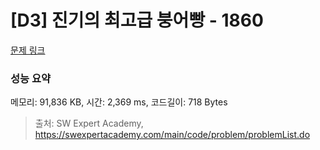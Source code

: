 # [D3] 진기의 최고급 붕어빵 - 1860 

[문제 링크](https://swexpertacademy.com/main/code/problem/problemDetail.do?contestProbId=AV5LsaaqDzYDFAXc) 

### 성능 요약

메모리: 91,836 KB, 시간: 2,369 ms, 코드길이: 718 Bytes



> 출처: SW Expert Academy, https://swexpertacademy.com/main/code/problem/problemList.do